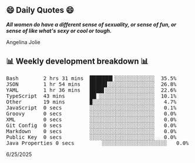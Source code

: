 ## 😄 Daily Quotes 😄

_**All women do have a different sense of sexuality, or sense of fun, or sense of like what's sexy or cool or tough.**_

Angelina Jolie



## 📊 Weekly development breakdown 📊

<pre>Bash        2 hrs 31 mins  ███████▍░░░░░░░░░░░░░  35.5%
JSON        1 hr 54 mins   █████▋░░░░░░░░░░░░░░░  26.8%
YAML        1 hr 36 mins   ████▋░░░░░░░░░░░░░░░░  22.6%
TypeScript  43 mins        ██▏░░░░░░░░░░░░░░░░░░  10.1%
Other       19 mins        ▉░░░░░░░░░░░░░░░░░░░░   4.7%
JavaScript  0 secs         ░░░░░░░░░░░░░░░░░░░░░   0.1%
Groovy      0 secs         ░░░░░░░░░░░░░░░░░░░░░   0.0%
XML         0 secs         ░░░░░░░░░░░░░░░░░░░░░   0.0%
Git Config  0 secs         ░░░░░░░░░░░░░░░░░░░░░   0.0%
Markdown    0 secs         ░░░░░░░░░░░░░░░░░░░░░   0.0%
Public Key  0 secs         ░░░░░░░░░░░░░░░░░░░░░   0.0%
Java Properties 0 secs         ░░░░░░░░░░░░░░░░░░░░░   0.0%</pre>

6/25/2025